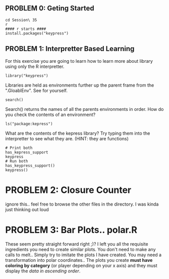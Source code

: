 
## PROBLEM 0: Geting Started

    cd Session\ 35
    r
    #### r starts ####
    install.packages("keypress")


## PROBLEM 1: Interpretter Based Learning

For this exercise you are going to learn how to learn more about library using only the R interpretter. 

    library("keypress")

Libraries are held as environments further up the parent frame from the ".GloablEnv". See for yourself.

    search()

Search() returns the names of all the parents environments in order. How do you check the contents of an environment?

    ls("package:kepress")

What are the contents of the kepress library? Try typing them into the interpretter to see what they are.
(HINT: they are functions)

    # Print both 
    has_kepress_support
    keypress
    # Run both
    has_keypress_support()
    keypress()

# PROBLEM 2: Closure Counter

ignore this.. feel free to browse the other files in the directory. I was kinda just thinking out loud

# PROBLEM 3: Bar Plots.. polar.R

These seem pretty straight forward right ;)? I left you all the requisite ingredients you need to create similar plots. You don't need to make any calls to melt.. Simply try to imitate the plots I have created. You may need a transformation into polar coordinates.. The plots you create **must have coloring by category** (or player depending on your x axis) and they must display the _data in ascending order_. 
    

